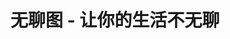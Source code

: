 ---
description: 糗事的客户端太多了，这个可以换换口味。
layout: post
results:
- primaryGenreName: Entertainment
  version: '1.0.0'
  artworkUrl100: http://a804.phobos.apple.com/us/r30/Purple4/v4/0e/7d/11/0e7d1120-3f6d-a469-34a0-c323dc07a291/mzl.leopcfss.png
  trackViewUrl: https://itunes.apple.com/cn/app/wu-liao-tu-rang-ni-sheng-huo/id687237182?mt=8&uo=4
  artworkUrl60: http://a1105.phobos.apple.com/us/r30/Purple6/v4/0b/81/6a/0b816a39-2480-b502-0178-070ca77e85be/Icon.png
  userRatingCountForCurrentVersion: 24
  sellerName: Xu Hui
  supportedDevices:
  - iPhone-3GS
  - iPadWifi
  - iPad3G
  - iPadFourthGen
  - iPhone4S
  - iPad2Wifi
  - iPhone5c
  - iPadThirdGen
  - iPhone5
  - iPadMini
  - iPhone4
  - iPodTouchFifthGen
  - iPad23G
  - iPhone5s
  - iPodTouchThirdGen
  - iPodTouchourthGen
  - iPadFourthGen4G
  - iPadMini4G
  - iPadThirdGen4G
  genres:
  - 娱乐
  - 生活
  trackName: 无聊图 - 让你的生活不无聊
  description: "无聊图，让你的生活不无聊！ \n生活压力太大，想开心笑一笑怎么这么难？有了无聊图，发现开心起来一点也不难！ \n*
    每日更新，海量内容让你笑个没完！ \n* 分享“无聊”，让身边的小伙伴一起笑起来！ \n* 汇聚内涵图、暴走漫画等众多爆笑内容，让你咧嘴哈哈笑！
    \n\n介绍都看完了，不下载还等什么？小编已经等你好久啦！"
  price: 0
  trackId: 687237182
  releaseDate: '2013-09-02T06:47:58Z'
  screenshotUrls:
  - http://a2.mzstatic.com/us/r30/Purple/v4/bc/91/7d/bc917d3f-3eae-e772-db63-dc66163c7d9a/screen1136x1136.jpeg
  - http://a3.mzstatic.com/us/r30/Purple/v4/9e/23/35/9e23355b-9aef-ae5b-670c-2b5e8a1b41eb/screen1136x1136.jpeg
  - http://a4.mzstatic.com/us/r30/Purple/v4/7b/f7/1f/7bf71f7b-7346-7f0e-24ea-69d3ce47205b/screen1136x1136.jpeg
  - http://a3.mzstatic.com/us/r30/Purple4/v4/b1/ea/6c/b1ea6c1d-bcec-1a16-fc09-681065c77ee6/screen1136x1136.jpeg
  artistViewUrl: https://itunes.apple.com/cn/artist/hui.xu/id550045090?uo=4
  primaryGenreId: 6016
  userRatingCount: 24
  averageUserRatingForCurrentVersion: 4.5
  kind: software
  fileSizeBytes: '3519092'
  bundleId: com.didibaba5.wuliaotu
  trackContentRating: 17+
  artistName: hui.xu
  trackCensoredName: 无聊图 - 让你的生活不无聊
  isGameCenterEnabled: false
  contentAdvisoryRating: 17+
  languageCodesISO2A:
  - EN
  - ZH
  - ZH
  averageUserRating: 4.5
  features: &a []
  wrapperType: software
  artworkUrl512: http://a804.phobos.apple.com/us/r30/Purple4/v4/0e/7d/11/0e7d1120-3f6d-a469-34a0-c323dc07a291/mzl.leopcfss.png
  formattedPrice: 免费
  artistId: 550045090
  genreIds:
  - '6016'
  - '6012'
  currency: CNY
  ipadScreenshotUrls: *a
category: 娱乐
tags: tag1
resultCount: 1
title: 无聊图 - 让你的生活不无聊

---